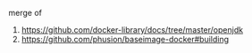 merge of 
1) https://github.com/docker-library/docs/tree/master/openjdk
2) https://github.com/phusion/baseimage-docker#building

